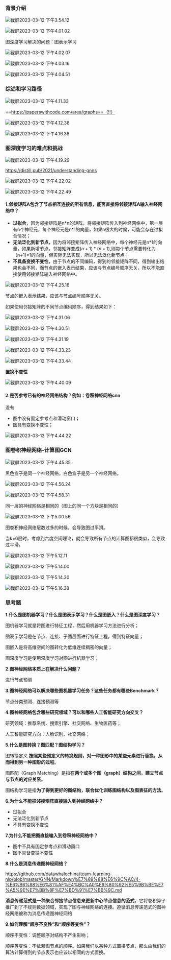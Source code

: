### 背景介绍

![截屏2023-03-12 下午3.54.12](https://p.ipic.vip/olcmxx.png)

![截屏2023-03-12 下午4.01.02](https://p.ipic.vip/u0ut60.png)

图深度学习解决的问题：图表示学习

![截屏2023-03-12 下午4.02.07](https://p.ipic.vip/wxsd1p.png)

![截屏2023-03-12 下午4.03.16](https://p.ipic.vip/m6nc70.png)

![截屏2023-03-12 下午4.04.51](https://p.ipic.vip/t8d3lx.png)

### 综述和学习路径

![截屏2023-03-12 下午4.11.33](https://p.ipic.vip/57o0mj.png)

==https://paperswithcode.com/area/graphs==（‼️）

![截屏2023-03-12 下午4.12.38](https://p.ipic.vip/bimaz7.png)

![截屏2023-03-12 下午4.16.38](https://p.ipic.vip/s1ji0m.png)

### 图深度学习的难点和挑战

![截屏2023-03-12 下午4.19.29](https://p.ipic.vip/nhmeim.png)

https://distill.pub/2021/understanding-gnns

![截屏2023-03-12 下午4.22.02](https://p.ipic.vip/5wbr5a.png)

![截屏2023-03-12 下午4.22.49](https://p.ipic.vip/escyh8.png)

#### 1.邻接矩阵A包含了节点相互连接的所有信息，能否直接将邻接矩阵A输入神经网络中？

- **过拟合**，因为邻接矩阵是n\*n的矩阵，将邻接矩阵传入到神经网络中，第一层有n个神经元，每个神经元是n\*1的向量，如果n很大的时候，可能会存在过拟合情况；
- **无法泛化到新节点**，因为将邻接矩阵传入神经网络中，每个神经元是n\*1的向量，如果新增节点，邻接矩阵变成$(n+1)*(n+1)$,则每个节点需要转化为（n+1)*1的向量，但实际无法实现，所以无法泛化新节点；
- **不具备变换不变性**，由于节点的不同编码，得到的邻接矩阵不同，得到输出结果也会不同，而节点的嵌入表示结果，应该与节点编号顺序无关，所以不能直接使用邻接矩阵输入神经网络中。

![截屏2023-03-12 下午4.25.16](https://p.ipic.vip/3igaz4.png)

节点的嵌入表示结果，应该与节点编号顺序无关。

如果使用邻接矩阵的不同节点编码顺序，得到结果如下：

![截屏2023-03-12 下午4.31.06](https://p.ipic.vip/d0yh0s.png)

![截屏2023-03-12 下午4.30.51](https://p.ipic.vip/75ozp2.png)

![截屏2023-03-12 下午4.31.19](https://p.ipic.vip/1xywmz.png)

![截屏2023-03-12 下午4.33.23](https://p.ipic.vip/3h90xy.png)

![截屏2023-03-12 下午4.33.44](https://p.ipic.vip/d1aaj5.png)

**置换不变性**

![截屏2023-03-12 下午4.40.09](https://p.ipic.vip/0jpxju.png)

#### 2.是否参考已有的神经网络结构？例如：卷积神经网络cnn

没有

- 图中没有固定参考点和滑动窗口；
- 图具有变换不变性；

![截屏2023-03-12 下午4.44.22](https://p.ipic.vip/ipcwbh.png)

### 图卷积神经网络-计算图GCN

![截屏2023-03-12 下午4.45.35](https://p.ipic.vip/7x3cw8.png)

黑色盒子是同一个神经网络，白色盒子是另一个神经网络。

![截屏2023-03-12 下午4.56.24](https://p.ipic.vip/xw3rqv.png)

![截屏2023-03-12 下午4.58.31](https://p.ipic.vip/rxjtbz.png)

同一层的神经网络是相同的（图上的同一个方块是相同的）

![截屏2023-03-12 下午5.00.56](https://p.ipic.vip/rzdvhw.png)

图卷积神经网络层数过多的时候，会导致图过平滑。

当k=6层时，考虑到六度空间理论，就会导致所有节点的计算图都很类似，会导致过平滑。

![截屏2023-03-12 下午5.12.11](https://p.ipic.vip/0e11u3.png)

![截屏2023-03-12 下午5.14.00](https://p.ipic.vip/469et4.png)

![截屏2023-03-12 下午5.14.30](https://p.ipic.vip/ja3rlp.png)

![截屏2023-03-12 下午5.16.38](https://p.ipic.vip/vsurdl.png)

### 思考题

**1.什么是图机器学习？什么是图表示学习？什么是图嵌入？什么是图深度学习？**

图机器学习就是将图进行特征工程，然后用机器学习方法进行分析；

图表示学习是在节点、连接、子图层面进行特征工程，得到特征向量；

图嵌入是将高维空间的图转化为低维连续稠密的向量；

图深度学习是使用深度学习对图进行机器学习；

**2.图神经网络本质上在解决什么问题？**

进行节点预测

**3.图神经网络可以解决哪些图机器学习任务？这些任务都有哪些Benchmark？**

节点分类预测、连接预测等

**4.图神经网络包含哪些研究领域？可以和哪些人工智能研究方向交叉？**

研究领域：推荐系统、搜索引擎、社交网络、生物医药等；

人工智能研究方向：人脸识别、社交网络；

**5.什么是图转换？图匹配？图结构学习？**

图转换定义 **按照某些预定义的转换规则，对一种图形中的某些元素进行替换，从而得到另一种图形的过程**。

图匹配（Graph Matching）是指**在两个或多个图（graph）结构之间，建立节点与节点的对应关系**。

图结构学习是指**为了得到更好的图结构，联合优化训练图结构以及图表征的方法**。

**6.为什么不能把邻接矩阵直接输入到神经网络中？**

- 过拟合
- 无法泛化到新节点
- 不具有变换不变性

**7.为什么不能把图直接输入到卷积神经网络中？**

- 图中不具有固定参考点和滑动窗口
- 图不具备变换不变性

**8.什么是消息传递图神经网络？**

https://github.com/datawhalechina/team-learning-nlp/blob/master/GNN/Markdown%E7%89%88%E6%9C%AC/4-%E6%B6%88%E6%81%AF%E4%BC%A0%E9%80%92%E5%9B%BE%E7%A5%9E%E7%BB%8F%E7%BD%91%E7%BB%9C.md

**消息传递范式是一种聚合邻接节点信息来更新中心节点信息的范式**，它将卷积算子推广到了不规则数据领域，实现了图与神经网络的连接。遵循消息传递范式的图神经网络被称为消息传递图神经网络

**9.如何理解“顺序不变性”和“顺序等变性”？**

顺序不变性：调整顺序对结构不产生影响；

顺序等变性：不依赖图节点的顺序。如果我们以某种方式置换节点，那么由我们的算法计算得到的节点表示也应该以相同的方式置换。